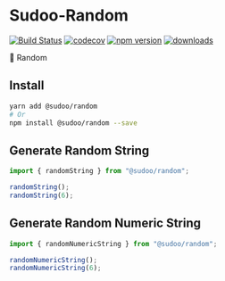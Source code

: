 # Sudoo-Random

[![Build Status](https://travis-ci.com/SudoDotDog/Sudoo-Random.svg?branch=master)](https://travis-ci.com/SudoDotDog/Sudoo-Random)
[![codecov](https://codecov.io/gh/SudoDotDog/Sudoo-Random/branch/master/graph/badge.svg)](https://codecov.io/gh/SudoDotDog/Sudoo-Random)
[![npm version](https://badge.fury.io/js/%40sudoo%2Frandom.svg)](https://badge.fury.io/js/%40sudoo%2Frandom)
[![downloads](https://img.shields.io/npm/dm/@sudoo/random.svg)](https://www.npmjs.com/package/@sudoo/random)

:game_die: Random

## Install

```sh
yarn add @sudoo/random
# Or
npm install @sudoo/random --save
```

## Generate Random String

```ts
import { randomString } from "@sudoo/random";

randomString();
randomString(6);
```

## Generate Random Numeric String

```ts
import { randomNumericString } from "@sudoo/random";

randomNumericString();
randomNumericString(6);
```

